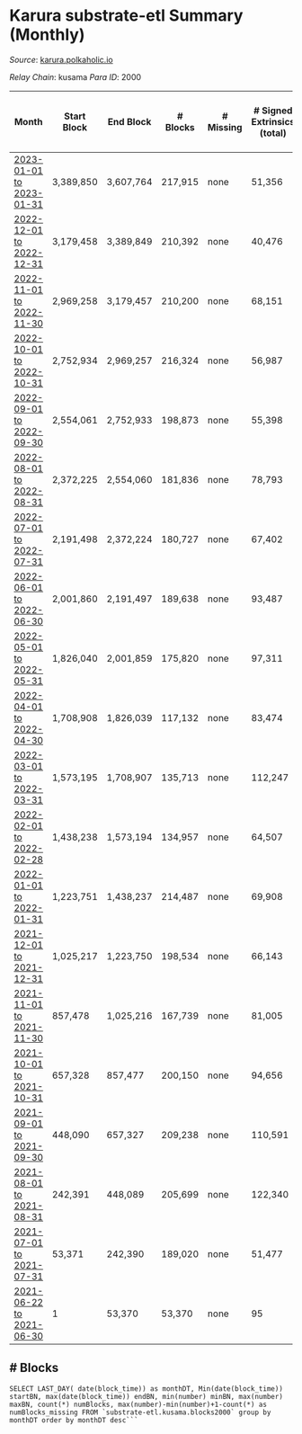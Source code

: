 # Karura substrate-etl Summary (Monthly)

_Source_: [karura.polkaholic.io](https://karura.polkaholic.io)

*Relay Chain*: kusama
*Para ID*: 2000



| Month | Start Block | End Block | # Blocks | # Missing | # Signed Extrinsics (total) | # Active Accounts (avg) | # Addresses with Balances (max) | Issues |
| ----- | ----------- | --------- | -------- | --------- | --------------------------- | ----------------------- | ------------------------------- | ------ |
| [2023-01-01 to 2023-01-31](/substrate-etl/kusama/2000-karura/2023-01-31.md) | 3,389,850 | 3,607,764 | 217,915 | none | 51,356 | 164 | 94,704 | - | 
| [2022-12-01 to 2022-12-31](/substrate-etl/kusama/2000-karura/2022-12-31.md) | 3,179,458 | 3,389,849 | 210,392 | none | 40,476 | 151 | 94,197 | - | 
| [2022-11-01 to 2022-11-30](/substrate-etl/kusama/2000-karura/2022-11-30.md) | 2,969,258 | 3,179,457 | 210,200 | none | 68,151 | 200 | 93,716 | - | 
| [2022-10-01 to 2022-10-31](/substrate-etl/kusama/2000-karura/2022-10-31.md) | 2,752,934 | 2,969,257 | 216,324 | none | 56,987 | 198 | 92,737 | - | 
| [2022-09-01 to 2022-09-30](/substrate-etl/kusama/2000-karura/2022-09-30.md) | 2,554,061 | 2,752,933 | 198,873 | none | 55,398 | 194 | 92,017 | - | 
| [2022-08-01 to 2022-08-31](/substrate-etl/kusama/2000-karura/2022-08-31.md) | 2,372,225 | 2,554,060 | 181,836 | none | 78,793 | 340 | 91,546 | - | 
| [2022-07-01 to 2022-07-31](/substrate-etl/kusama/2000-karura/2022-07-31.md) | 2,191,498 | 2,372,224 | 180,727 | none | 67,402 | 318 | 90,538 | - | 
| [2022-06-01 to 2022-06-30](/substrate-etl/kusama/2000-karura/2022-06-30.md) | 2,001,860 | 2,191,497 | 189,638 | none | 93,487 | 528 | 89,296 | - | 
| [2022-05-01 to 2022-05-31](/substrate-etl/kusama/2000-karura/2022-05-31.md) | 1,826,040 | 2,001,859 | 175,820 | none | 97,311 | 451 | 89,097 | - | 
| [2022-04-01 to 2022-04-30](/substrate-etl/kusama/2000-karura/2022-04-30.md) | 1,708,908 | 1,826,039 | 117,132 | none | 83,474 | 441 | 88,349 | - | 
| [2022-03-01 to 2022-03-31](/substrate-etl/kusama/2000-karura/2022-03-31.md) | 1,573,195 | 1,708,907 | 135,713 | none | 112,247 | 635 | 88,208 | - | 
| [2022-02-01 to 2022-02-28](/substrate-etl/kusama/2000-karura/2022-02-28.md) | 1,438,238 | 1,573,194 | 134,957 | none | 64,507 | 352 | 78,235 | - | 
| [2022-01-01 to 2022-01-31](/substrate-etl/kusama/2000-karura/2022-01-31.md) | 1,223,751 | 1,438,237 | 214,487 | none | 69,908 | 346 | 77,495 | - | 
| [2021-12-01 to 2021-12-31](/substrate-etl/kusama/2000-karura/2021-12-31.md) | 1,025,217 | 1,223,750 | 198,534 | none | 66,143 | 329 | 69,235 | - | 
| [2021-11-01 to 2021-11-30](/substrate-etl/kusama/2000-karura/2021-11-30.md) | 857,478 | 1,025,216 | 167,739 | none | 81,005 | 457 | 68,244 | - | 
| [2021-10-01 to 2021-10-31](/substrate-etl/kusama/2000-karura/2021-10-31.md) | 657,328 | 857,477 | 200,150 | none | 94,656 | 582 | 67,187 | - | 
| [2021-09-01 to 2021-09-30](/substrate-etl/kusama/2000-karura/2021-09-30.md) | 448,090 | 657,327 | 209,238 | none | 110,591 | 637 | 65,409 | - | 
| [2021-08-01 to 2021-08-31](/substrate-etl/kusama/2000-karura/2021-08-31.md) | 242,391 | 448,089 | 205,699 | none | 122,340 | 830 | 63,306 | - | 
| [2021-07-01 to 2021-07-31](/substrate-etl/kusama/2000-karura/2021-07-31.md) | 53,371 | 242,390 | 189,020 | none | 51,477 | 1,055 |  | - | 
| [2021-06-22 to 2021-06-30](/substrate-etl/kusama/2000-karura/2021-06-30.md) | 1 | 53,370 | 53,370 | none | 95 | 5 | 39,691 | - | 

## # Blocks
```
SELECT LAST_DAY( date(block_time)) as monthDT, Min(date(block_time)) startBN, max(date(block_time)) endBN, min(number) minBN, max(number) maxBN, count(*) numBlocks, max(number)-min(number)+1-count(*) as numBlocks_missing FROM `substrate-etl.kusama.blocks2000` group by monthDT order by monthDT desc```

